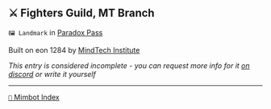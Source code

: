 ## ⚔️ Fighters Guild, MT Branch

`🖼️ Landmark` in [Paradox Pass](<https://zeithalt.github.io/r/paradox_pass>)

Built on eon 1284 by [MindTech Institute](<https://zeithalt.github.io/r/mindtech_institute>)

_This entry is considered incomplete - you can request more info for it [on discord](<https://discord.com/channels/562910943848169472/1173922660489633802>) or write it yourself_

-----
[`📑` Mimbot Index](<https://zeithalt.github.io/r/#e8f0>)
<!---
-->
